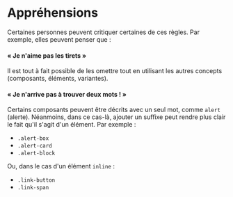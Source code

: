 # Appréhensions

Certaines personnes peuvent critiquer certaines de ces règles. Par exemple, elles peuvent penser que :

#### « Je n'aime pas les tirets »

Il est tout à fait possible de les omettre tout en utilisant les autres concepts (composants, éléments, variantes).

#### « Je n'arrive pas à trouver deux mots ! »

Certains composants peuvent être décrits avec un seul mot, comme `alert` (alerte). Néanmoins, dans ce cas-là, ajouter un suffixe peut rendre plus clair le fait qu'il s'agit d'un élément. Par exemple :

  * `.alert-box`
  * `.alert-card`
  * `.alert-block`

Ou, dans le cas d'un élément `inline` :

  * `.link-button`
  * `.link-span`
